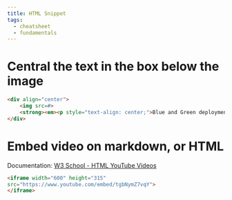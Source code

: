 ```yaml
---
title: HTML Snippet
tags:
  - cheatsheet
  - fundamentals
---
```


# Central the text in the box below the image

```html
<div align="center">
	<img src=#>
	<strong><em><p style="text-align: center;">Blue and Green deployment strategy</p></em></strong>
</div>
```

# Embed video on markdown, or HTML

Documentation: [W3 School - HTML YouTube Videos](https://www.w3schools.com/html/html_youtube.asp)

```html
<iframe width="600" height="315"
src="https://www.youtube.com/embed/tgbNymZ7vqY">
</iframe> 
```
